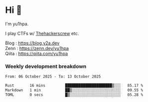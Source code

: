 # Hi 👋

I'm yu1hpa.

I play CTFs w/ [Thehackerscrew](https://www.thehackerscrew.team/) etc.

Blog : https://blog.y2a.dev  
Zenn : https://zenn.dev/yu1hpa  
Qiita : https://qiita.com/yu1hpa  

### Weekly development breakdown

<!--START_SECTION:waka-->

```txt
From: 06 October 2025 - To: 13 October 2025

Rust       16 mins         █████████████████████▒░░░   85.17 %
Markdown   1 min           ██▒░░░░░░░░░░░░░░░░░░░░░░   09.55 %
TOML       0 secs          █▒░░░░░░░░░░░░░░░░░░░░░░░   05.28 %
```

<!--END_SECTION:waka-->

